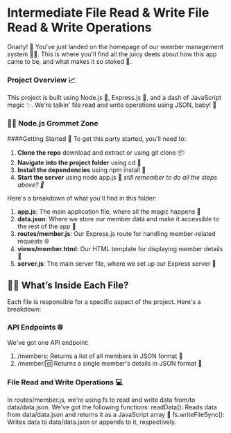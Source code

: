 # Intermediate File Read & Write File Read & Write Operations

Gnarly! 👏 You've just landed on the homepage of our member management system 🤙‍♂️. This is where you'll find all the juicy deets about how this app came to be, and what makes it so stoked 🤩.

### Project Overview 📈
This project is built using Node.js 🌟, Express.js 🎸, and a dash of JavaScript magic ✨. We're talkin' file read and write operations using JSON, baby! 📁

### 🏄‍♂️ Node.js Grommet Zone

####Getting Started 🚀
To get this party started, you'll need to:
1. **Clone the repo** download and extract or using git clone 📦
2. **Navigate into the project folder** using cd 📍
3. **Install the dependencies** using npm install 💼
4. **Start the server** using node app.js 🌟
*still remember to do all the steps above? 🎉*


Here's a breakdown of what you'll find in this folder:
1. **app.js**: The main application file, where all the magic happens 🔮
2. **data.json**: Where we store our member data and make it accessible to the rest of the app 📁
3. **routes/member.js**: Our Express.js route for handling member-related requests 🌐
4. **views/member.html**: Our HTML template for displaying member details 🌟
5. **server.js**: The main server file, where we set up our Express server 🌟

## 🏄‍♂️ What’s Inside Each File?
Each file is responsible for a specific aspect of the project. Here's a breakdown:


### API Endpoints 🌐
We've got one API endpoint:
1. /members: Returns a list of all members in JSON format 📝
2. /member/:id: Returns a single member's details in JSON format 👥

### File Read and Write Operations 💻
In routes/member.js, we're using fs to read and write data from/to data/data.json. We've got the following functions:
readData(): Reads data from data/data.json and returns it as a JavaScript array 📁
fs.writeFileSync(): Writes data to data/data.json or appends to it, respectively.
